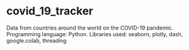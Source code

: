 # covid_19_tracker
 Data from countries around the world on the COVID-19 pandemic.  Programming language: Python. Libraries used: seaborn, plotly, dash, google.colab, threading
